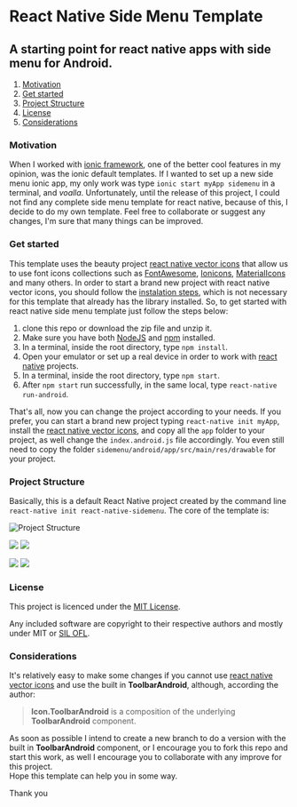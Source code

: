 # React Native Side Menu Template

## A starting point for react native apps with side menu for Android.

1. [Motivation](#motivation)
2. [Get started](#get-started)
3. [Project Structure](#project-structure)
4. [License](#license)
5. [Considerations](#considerations)

### Motivation

When I worked with [ionic framework](https://ionicframework.com/), one of the better cool features in my opinion, was the ionic default templates. If I wanted to set up a new side menu ionic app, my only work was type `ionic start myApp sidemenu` in a terminal, and _voalla_. Unfortunately, until the release of this project, I could not find any complete side menu template for react native, because of this, I decide to do my own template. Feel free to collaborate or suggest any changes, I'm sure that many things can be improved.

### Get started

This template uses the beauty project [react native vector icons][vectorIcons] that allow us to use font icons collections such as [FontAwesome][fontAwesome], [Ionicons][ionicons], [MaterialIcons][materialIcons] and many others. In order to start a brand new project with react native vector icons, you should follow the [instalation steps](https://github.com/oblador/react-native-vector-icons#installation), which is not necessary for this template that already has the library installed. So, to get started with react native side menu template just follow the steps below:

1. clone this repo or download the zip file and unzip it.
2. Make sure you have both [NodeJS][node] and [npm][npm] installed.
3. In a terminal, inside the root directory, type `npm install`.
4. Open your emulator or set up a real device in order to work with [react native][reactNative] projects.
5. In a terminal, inside the root directory, type `npm start`.
6. After `npm start` run successfully, in the same local, type `react-native run-android`.

That's all, now you can change the project according to your needs. If you prefer, you can start a brand new project typing `react-native init myApp`, install the [react native vector icons][vectorIcons], and copy all the `app` folder to your project, as well change the `index.android.js` file accordingly. You even still need to copy the folder `sidemenu/android/app/src/main/res/drawable` for your project.

### Project Structure
Basically, this is a default React Native project created by the command line `react-native init react-native-sidemenu`. The core of the template is:

![Project Structure](https://s20.postimg.org/gppaegl0d/project_structure.png)

  
  ![](https://s20.postimg.org/r65egsk0t/screenshot_1.png)  ![](https://s20.postimg.org/94m9izpzx/screenshot2.png)
  
  ![](https://s20.postimg.org/6bt1yypnh/screenshot3.png)   ![](https://s20.postimg.org/tejky4r4t/screenshot4.png)

### License
This project is licenced under the [MIT License][mit].

Any included software are copyright to their respective authors and mostly under MIT or [SIL OFL][silOfl].

### Considerations
It's relatively easy to make some changes if you cannot use [react native vector icons][vectorIcons] and use the built in **ToolbarAndroid**, although, according the author:
> **Icon.ToolbarAndroid** is a composition of the underlying **ToolbarAndroid** component.

As soon as possible I intend to create a new branch to do a version with the built in **ToolbarAndroid** component, or I encourage you to fork this repo and start this work, as well I encourage you to collaborate with any improve for this project.  
Hope this template can help you in some way.

Thank you

[reactNative]: https://facebook.github.io/react-native/
[vectorIcons]: https://github.com/oblador/react-native-vector-icons
[fontAwesome]: http://fortawesome.github.io/Font-Awesome/icons/
[ionicons]: http://ionicframework.com/docs/v2/ionicons/
[materialIcons]: https://www.google.com/design/icons/
[node]: https://nodejs.org/en/
[npm]: https://www.npmjs.com/
[mit]: http://opensource.org/licenses/mit-license.html
[silOfl]: http://scripts.sil.org/OFL

